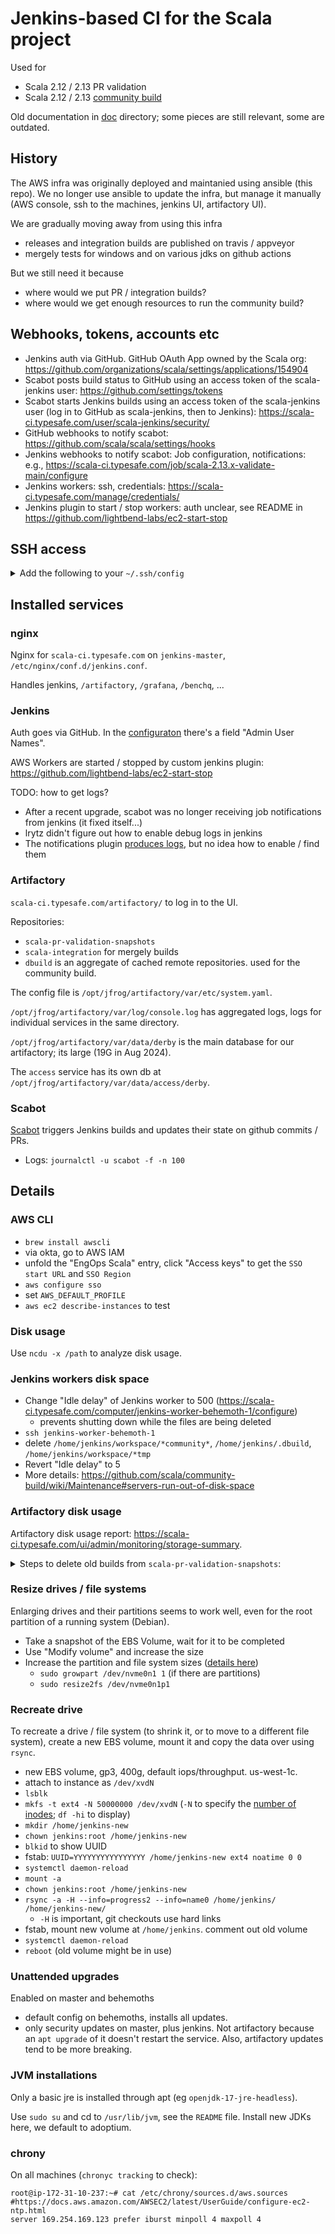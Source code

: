 # Jenkins-based CI for the Scala project

Used for
  - Scala 2.12 / 2.13 PR validation
  - Scala 2.12 / 2.13 [community build](https://github.com/scala/community-builds)

Old documentation in [doc](doc/) directory; some pieces are still relevant, some are outdated.

## History

The AWS infra was originally deployed and maintanied using ansible (this repo).
We no longer use ansible to update the infra, but manage it manually (AWS console, ssh to the machines, jenkins UI, artifactory UI).

We are gradually moving away from using this infra
  - releases and integration builds are published on travis / appveyor
  - mergely tests for windows and on various jdks on github actions

But we still need it because
  - where would we put PR / integration builds?
  - where would we get enough resources to run the community build?


## Webhooks, tokens, accounts etc

  - Jenkins auth via GitHub. GitHub OAuth App owned by the Scala org: https://github.com/organizations/scala/settings/applications/154904
  - Scabot posts build status to GitHub using an access token of the scala-jenkins user: https://github.com/settings/tokens
  - Scabot starts Jenkins builds using an access token of the scala-jenkins user (log in to GitHub as scala-jenkins, then to Jenkins): https://scala-ci.typesafe.com/user/scala-jenkins/security/
  - GitHub webhooks to notify scabot: https://github.com/scala/scala/settings/hooks
  - Jenkins webhooks to notify scabot: Job configuration, notifications: e.g., https://scala-ci.typesafe.com/job/scala-2.13.x-validate-main/configure
  - Jenkins workers: ssh, credentials: https://scala-ci.typesafe.com/manage/credentials/
  - Jenkins plugin to start / stop workers: auth unclear, see README in https://github.com/lightbend-labs/ec2-start-stop


## SSH access

<details>
  <summary>Add the following to your <code>~/.ssh/config</code></summary>

```
Host jenkins-master
  HostName 54.67.111.226
  User admin

Host jenkins-worker-behemoth-1
  HostName 54.153.2.9
  User admin

Host jenkins-worker-behemoth-2
  HostName 54.153.1.99
  User admin

Host jenkins-worker-behemoth-3
  HostName 54.183.156.89
  User admin

# no public ip, jumphost through master
Host influxdb
  HostName 172.31.0.100
  User ubuntu
  ProxyCommand ssh -q -W %h:%p jenkins-master
```

</details>



## Installed services

### nginx

Nginx for `scala-ci.typesafe.com` on `jenkins-master`, `/etc/nginx/conf.d/jenkins.conf`.

Handles jenkins, `/artifactory`, `/grafana`, `/benchq`, ...

### Jenkins

Auth goes via GitHub. In the [configuraton](https://scala-ci.typesafe.com/manage/configureSecurity/) there's a field "Admin User Names".

AWS Workers are started / stopped by custom jenkins plugin: https://github.com/lightbend-labs/ec2-start-stop

TODO: how to get logs?
  - After a recent upgrade, scabot was no longer receiving job notifications from jenkins (it fixed itself...)
  - lrytz didn't figure out how to enable debug logs in jenkins
  - The notifications plugin [produces logs](https://github.com/jenkinsci/notification-plugin/blob/notification-1.17/src/main/java/com/tikal/hudson/plugins/notification/Phase.java#L386), but no idea how to enable / find them

### Artifactory

`scala-ci.typesafe.com/artifactory/` to log in to the UI.

Repositories:
  - `scala-pr-validation-snapshots`
  - `scala-integration` for mergely builds
  - `dbuild` is an aggregate of cached remote repositories. used for the community build.

The config file is `/opt/jfrog/artifactory/var/etc/system.yaml`.

`/opt/jfrog/artifactory/var/log/console.log` has aggregated logs, logs for individual services in the same directory.

`/opt/jfrog/artifactory/var/data/derby` is the main database for our artifactory; its large (19G in Aug 2024).

The `access` service has its own db at `/opt/jfrog/artifactory/var/data/access/derby`.

### Scabot

[Scabot](https://github.com/scala/scabot) triggers Jenkins builds and updates their state on github commits / PRs.

  - Logs: `journalctl -u scabot -f -n 100`

## Details

### AWS CLI

  - `brew install awscli`
  - via okta, go to AWS IAM
  - unfold the "EngOps Scala" entry, click "Access keys" to get the `SSO start URL` and `SSO Region`
  - `aws configure sso`
  - set `AWS_DEFAULT_PROFILE`
  - `aws ec2 describe-instances` to test

### Disk usage

Use `ncdu -x /path` to analyze disk usage.

### Jenkins workers disk space

  - Change "Idle delay" of Jenkins worker to 500 (https://scala-ci.typesafe.com/computer/jenkins-worker-behemoth-1/configure)
    - prevents shutting down while the files are being deleted
  - `ssh jenkins-worker-behemoth-1`
  - delete `/home/jenkins/workspace/*community*`, `/home/jenkins/.dbuild`, `/home/jenkins/workspace/*tmp`
  - Revert "Idle delay" to 5
  - More details: https://github.com/scala/community-build/wiki/Maintenance#servers-run-out-of-disk-space

### Artifactory disk usage

Artifactory disk usage report: https://scala-ci.typesafe.com/ui/admin/monitoring/storage-summary.

<details>
  <summary>Steps to delete old builds from <code>scala-pr-validation-snapshots</code>:</summary>

Create a file `search.json`, adjust the cutoff date on the last line:

```
items.find({
  "repo": "scala-pr-validation-snapshots",
  "$or": [ { "name": { "$match": "scala-compiler*" } }, {"name": { "$match": "scala-reflect*" } }, { "name": { "$match": "scala-library*" } }, { "name": { "$match": "scala-dist*" } }, { "name": { "$match": "scala-partest*" } }, { "name": { "$match": "scalap*" } } ],
  "created": { "$lt": "2020-01-01" }
})
```

`curl -u 'lukas:SEEEKREET' -X POST "https://scala-ci.typesafe.com/artifactory/api/search/aql" -T search.json > artifacts.json`

In an up-to-date Scala 2.13.x checkout, the following tests which of the artifacts correspond to revisions that were actually merged into scala/scala. Builds for those revisions are kept, builds for revisions that never made it are added to `to-delete.txt`.

```bash
n=$(cat artifacts.json | jq -r '.results[] | .path' | uniq | wc -l)
for p in $(cat artifacts.json | jq -r '.results[] | .path' | uniq); do
  n=$((n-1))
  sha=$(echo $p | awk -F'-' '{print $(NF-1)}')
  if git branch --contains $sha | grep 2.13.x > /dev/null; then
    echo "$sha y - $n"
  else
    echo "$sha n - $n"
    echo $p >> to-delete.txt
  fi
done
```

Delete the artifacts; best run it on `ssh jenkins-master` for performance.

```bash
n=$(cat to-delete.txt | wc -l)
for p in $(cat to-delete.txt); do
  n=$((n-1))
  echo "$p - $n"
  curl -u 'lukas:PASSWORDSEKRET' -X DELETE "https://scala-ci.typesafe.com/artifactory/scala-pr-validation-snapshots/$p"
done
```

After that
  - Empty "Trash Can"
    - `curl -I -u 'lukas:SEEEKREET' -X POST "https://scala-ci.typesafe.com/artifactory/api/trash/empty"`
  - Run artifactory's "Garbage Collection" [20 times (😆)](https://jfrog.com/knowledge-base/why-does-removing-deleting-old-artifacts-is-not-affecting-the-artifactory-disk-space-usage/)
    - `for i in {1..20}; do curl -I -u 'lukas:SEEEKREET' -X POST "https://scala-ci.typesafe.com/artifactory/api/system/storage/gc"; done`
    - wait for it to complete, it runs in the background. check Binaries Size / Artifacts Size in Storage
  - Run "Prune Unreferenced Data"
    - `api/system/storage/optimize`
  - https://jfrog.com/knowledge-base/what-is-the-difference-between-garbage-collector-and-prune-unreferenced-data-processes-in-artifactory/

Other measures
  - https://scala-ci.typesafe.com/ui/admin/artifactory/configuration/artifactory_general "Empty Trash Can"
  - Derby database (`/var/opt/jfrog/artifactory/data/derby/seg0`) may be big.
    - https://scala-ci.typesafe.com/ui/admin/artifactory/advanced/maintenance "Compress the Internal Database".
    - Did not work for me. "lock could not be obtained due to a deadlock".
    - Doc says "We recommend running this when Artifactory activity is low, since compression may not be able to complete when storage is busy (in which case the storage will not be affected)."

</details>

### Resize drives / file systems

Enlarging drives and their partitions seems to work well, even for the root partition of a running system (Debian).

  - Take a snapshot of the EBS Volume, wait for it to be completed
  - Use "Modify volume" and increase the size
  - Increase the partition and file system sizes ([details here](https://docs.aws.amazon.com/ebs/latest/userguide/recognize-expanded-volume-linux.html))
    - `sudo growpart /dev/nvme0n1 1` (if there are partitions)
    - `sudo resize2fs /dev/nvme0n1p1`

### Recreate drive

To recreate a drive / file system (to shrink it, or to move to a different file system), create a new EBS volume, mount it and copy the data over using `rsync`.
  - new EBS volume, gp3, 400g, default iops/throughput. us-west-1c.
  - attach to instance as `/dev/xvdN`
  - `lsblk`
  - `mkfs -t ext4 -N 50000000 /dev/xvdN` (`-N` to specify the [number of inodes](https://github.com/scala/community-build/issues/1633); `df -hi` to display)
  - `mkdir /home/jenkins-new`
  - `chown jenkins:root /home/jenkins-new`
  - `blkid` to show UUID
  - fstab: `UUID=YYYYYYYYYYYYYYYY /home/jenkins-new ext4 noatime 0 0`
  - `systemctl daemon-reload`
  - `mount -a`
  - `chown jenkins:root /home/jenkins-new`
  - `rsync -a -H --info=progress2 --info=name0 /home/jenkins/ /home/jenkins-new/`
    -  `-H` is important, git checkouts use hard links
  - fstab, mount new volume at `/home/jenkins`. comment out old volume
  - `systemctl daemon-reload`
  - `reboot` (old volume might be in use)


### Unattended upgrades

Enabled on master and behemoths
  - default config on behemoths, installs all updates.
  - only security updates on master, plus jenkins. Not artifactory because an `apt upgrade` of it doesn't restart the service. Also, artifactory updates tend to be more breaking.

### JVM installations

Only a basic jre is installed through apt (eg `openjdk-17-jre-headless`).

Use `sudo su` and cd to `/usr/lib/jvm`, see the `README` file.
Install new JDKs here, we default to adoptium.

### chrony

On all machines (`chronyc tracking` to check):

```
root@ip-172-31-10-237:~# cat /etc/chrony/sources.d/aws.sources
#https://docs.aws.amazon.com/AWSEC2/latest/UserGuide/configure-ec2-ntp.html
server 169.254.169.123 prefer iburst minpoll 4 maxpoll 4
```
